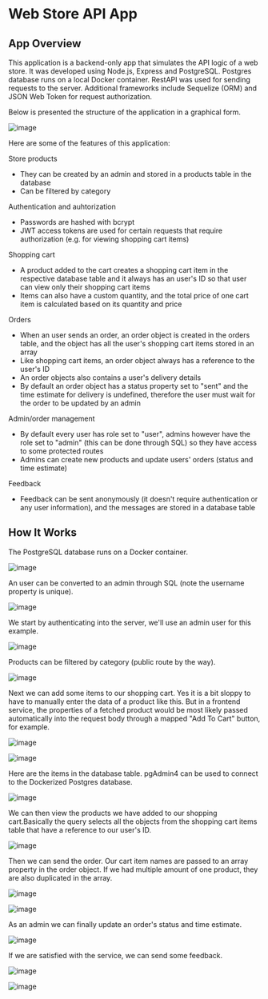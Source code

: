 # Web Store API App

## App Overview

This application is a backend-only app that simulates the API logic of a web store. It was developed using Node.js, Express and PostgreSQL. Postgres database runs on a local Docker container. RestAPI was used for sending requests to the server. Additional frameworks include Sequelize (ORM) and JSON Web Token for request authorization.

Below is presented the structure of the application in a graphical form.

![image](./images/visual_overview.png)

Here are some of the features of this application:

Store products

- They can be created by an admin and stored in a products table in the database
- Can be filtered by category

Authentication and auhtorization

- Passwords are hashed with bcrypt
- JWT access tokens are used for certain requests that require authorization (e.g. for viewing shopping cart items)

Shopping cart

- A product added to the cart creates a shopping cart item in the respective database table and it always has an user's ID so that user can view only their shopping cart items
- Items can also have a custom quantity, and the total price of one cart item is calculated based on its quantity and price

Orders

- When an user sends an order, an order object is created in the orders table, and the object has all the user's shopping cart items stored in an array
- Like shopping cart items, an order object always has a reference to the user's ID
- An order objects also contains a user's delivery details
- By default an order object has a status property set to "sent" and the time estimate for delivery is undefined, therefore the user must wait for the order to be updated by an admin

Admin/order management

- By default every user has role set to "user", admins however have the role set to "admin" (this can be done through SQL) so they have access to some protected routes
- Admins can create new products and update users' orders (status and time estimate)

Feedback

- Feedback can be sent anonymously (it doesn't require authentication or any user information), and the messages are stored in a database table

## How It Works

The PostgreSQL database runs on a Docker container.

![image](./images/docker_pg01.png)

An user can be converted to an admin through SQL (note the username property is unique).

![image](./images/make_admin.png)

We start by authenticating into the server, we'll use an admin user for this example.

![image](./images/login01.png)

Products can be filtered by category (public route by the way).

![image](./images/get_category01.png)

Next we can add some items to our shopping cart. Yes it is a bit sloppy to have to manually enter the data of a product like this. But in a frontend service, the properties of a fetched product would be most likely passed automatically into the request body through a mapped "Add To Cart" button, for example.

![image](./images/add_product01.png)

![image](./images/add_product02.png)

Here are the items in the database table. pgAdmin4 can be used to connect to the Dockerized Postgres database.

![image](./images/cart_table.png)

We can then view the products we have added to our shopping cart.Basically the query selects all the objects from the shopping cart items table that have a reference to our user's ID.

![image](./images/get_shopping_cart01.png)

Then we can send the order. Our cart item names are passed to an array property in the order object. If we had multiple amount of one product, they are also duplicated in the array.

![image](./images/send_order01.png)

![image](./images/orders_table.png)

As an admin we can finally update an order's status and time estimate.

![image](./images/update_order01.png)

If we are satisfied with the service, we can send some feedback.

![image](./images/feedback01.png)

![image](./images/feedback02.png)
